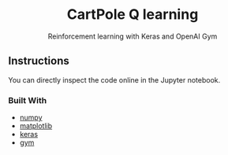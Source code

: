 <h1 align="center"> CartPole Q learning </h1>
<p align="center">
Reinforcement learning with Keras and OpenAI Gym
</p>

## Instructions
You can directly inspect the code online in the Jupyter notebook.

### Built With
- [numpy](https://numpy.org/)
- [matplotlib](https://matplotlib.org/)
- [keras](https://keras.io/)
- [gym](https://gym.openai.com/)
